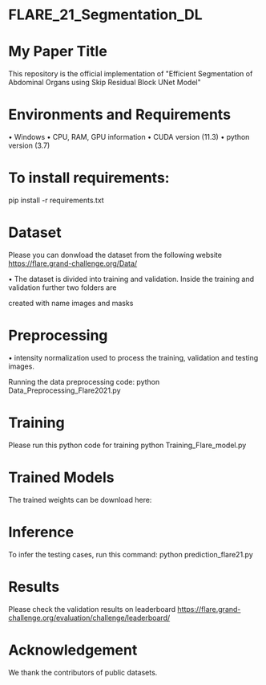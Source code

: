 # FLARE_21_Segmentation_DL

# My Paper Title
This repository is the official implementation of "Efficient Segmentation of Abdominal Organs using Skip 
Residual Block UNet Model"
# Environments and Requirements
•	Windows
•	CPU, RAM, GPU information
•	CUDA version (11.3)
•	python version (3.7)
# To install requirements:
pip install -r requirements.txt
# Dataset
Please you can donwload the dataset from the following website
https://flare.grand-challenge.org/Data/

•	The dataset is divided into training and validation. Inside the training and validation further two folders are

created with name images and masks

# Preprocessing
•	intensity normalization used to process the training, validation and testing images.

Running the data preprocessing code:
python Data_Preprocessing_Flare2021.py

# Training
Please run this python code for training
python Training_Flare_model.py

# Trained Models
The trained weights can be download here:

# Inference
To infer the testing cases, run this command:
python prediction_flare21.py

# Results
Please check the validation results on leaderboard
https://flare.grand-challenge.org/evaluation/challenge/leaderboard/

# Acknowledgement
We thank the contributors of public datasets.

